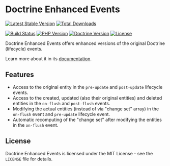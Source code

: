 # Doctrine Enhanced Events

[![Latest Stable Version](https://poser.pugx.org/darkwebdesign/doctrine-enhanced-events/v/stable?format=flat)](https://packagist.org/packages/darkwebdesign/doctrine-enhanced-events)
[![Total Downloads](https://poser.pugx.org/darkwebdesign/doctrine-enhanced-events/downloads?format=flat)](https://packagist.org/packages/darkwebdesign/doctrine-enhanced-events)

[![Build Status](https://github.com/darkwebdesign/doctrine-enhanced-events/actions/workflows/build.yaml/badge.svg?branch=2.8)](https://github.com/darkwebdesign/doctrine-enhanced-events/actions/workflows/build.yaml)
[![PHP Version](https://img.shields.io/badge/php-7.2%2B-777BB3.svg)](https://php.net/)
[![Doctrine Version](https://img.shields.io/badge/doctrine-2.8-2E6BC8.svg)](http://www.doctrine-project.org/)
[![License](https://poser.pugx.org/darkwebdesign/doctrine-enhanced-events/license?format=flat)](https://packagist.org/packages/darkwebdesign/doctrine-enhanced-events)

Doctrine Enhanced Events offers enhanced versions of the original Doctrine (lifecycle) events.

Learn more about it in its [documentation](https://darkwebdesign.github.io/doctrine-enhancement-pack/docs/2.8).

## Features

* Access to the original entity in the `pre-update` and `post-update` lifecycle events.
* Access to the created, updated (also their original entities) and deleted entities in the `on-flush` and `post-flush` events.
* Modifying the actual entities (instead of via "change set" array) in the `on-flush` event and `pre-update` lifecycle event.
* Automatic recomputing of the "change set" after modifying the entities in the `on-flush` event.

## License

Doctrine Enhanced Events is licensed under the MIT License - see the `LICENSE` file for details.
